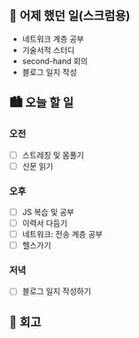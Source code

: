 ## 🌃 어제 했던 일(스크럼용)

- 네트워크 계층 공부
- 기술서적 스터디
- second-hand 회의
- 블로그 일지 작성

## 🏙️ 오늘 할 일

### 오전

- [ ] 스트레칭 및 몸풀기
- [ ] 신문 읽기

### 오후

- [ ] JS 복습 및 공부
- [ ] 이력서 다듬기
- [ ] 네트워크: 전송 계층 공부
- [ ] 헬스가기

### 저녁

- [ ] 블로그 일지 작성하기

## 🌆 회고

